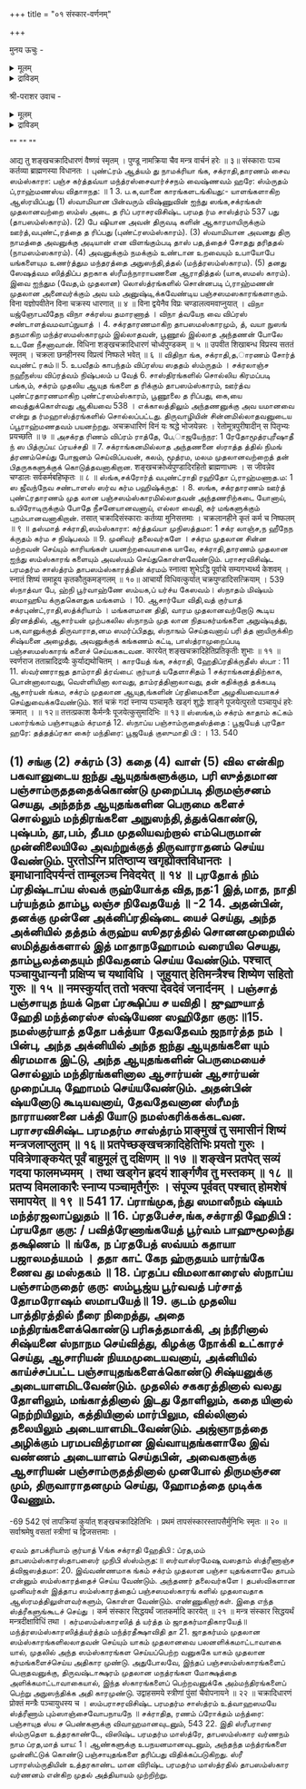 +++
title = "०१ संस्कार-वर्णनम्"

+++

मुनय ऊचुः - 

<details><summary>मूलम्</summary>

विस्तरेण समाख्याहि हरि-संश्रयणं परम् ।  
कथम् आश्रयणं नॄणां कथम् आराधनं विभोः ॥ १ ॥ 
</details>

<details><summary>द्राविडम्</summary>

முநய ஊசு : விஸ்தரேண ஸமாக்,யாஹி ஹரிஸம்மஸ்ரயணம் பரம் கத,மாஸ்ரயணம் ந்ரூணாம் கத, மாராத நம் விபோ:॥] 1. 
மைத்ரேயர் முதலான முனிவர்கள் ஸ்ரீபரா ரமஹர்ஷி யிடம் ஸாமாந்யதர்மங்களைப் பராஸரஸ்ம்ருதியின் பூரவ பாக,த்திலிருந்து கேட்டறிந்தபின், அவை நேரே மோக்ஷ 
536  
ஸாத,நமல்லாமையாலே, நேரே மோக்ஷஸாத நமான ப.கவத்ஸமாரயணத்தையும், பற்றி அறியவிரும்பியவர்களாய், பின்வருமாறு ப. வதாராத னத்தையும கேட்டார்கள்:- ஹரியாகிற நம் விரோதிகளைப் எம்பெருமானைச் போக்கி இஷ்டத்தை சிறப்பாக அளிக்கவல்ல ஆஸ்ரயிககும வித,மும், அதற்கு உறுப்பாகச் செய்யவேண்டிய களுமாகிற வையும், ஆரயித்தபின் சிறந்த தர்மங்களை அவனை விரிவாகச் ஆராதி,க்கும சொல்லுவீர் 
வகை 
</details>

श्री-पराशर उवाच - 

<details><summary>मूलम्</summary>

वक्ष्यामि मुनयस् सर्वे विष्णोर् आश्रयण-क्रियाम्।  
मन्त्र-दीक्षा-विधिश् चैव तस्य पूजा-विधिस् तथा ॥ २ ॥ 
</details>

<details><summary>द्राविडम्</summary>

உவாச- வக்ஷ்யாமி முநயஸ் ஸர்வே விஷ்ணோராரயணக்ரியாம் । மந்த்ரதீ க்ஷாவிதி,ஞ்சைவ தஸ்ய பூஜாவிதி,ம் ததா ஸ்ரீபராஸர ப.க.,வான் கூறலுற் ர்,- 
2. 
முனிவர்களே। ஸர்வவ்யாபகனான விஷ்ணுவை ஆஸ்ர விதி, யும் யிக்கும் கூறப்போகிறேன; ஆகியவற்றையும், வழியையும, அதற்கு கேட்பீர்களாக. 
அவனை உறுப்பான ஆராதி.க்கும் மந்த்ரம், முறையை தீ,க்ஷா 
</details>

""
""
""


आद्य तु शङ्खचक्रादिधारणं वैष्णवं स्मृतम् । पुण्डू नामक्रिया चैव मन्त्र वार्चनं हरेः ॥ ३॥ संस्काराः पञ्च कर्तव्या ब्राह्मणस्या विधानतः । புண்ட்ரம் ஆத்யம் து நாமக்ரியா ங்க, சக்ராதி,தாரணம் சைவ ஸம்ஸ்காரா: பஞ்ச கர்த்தவ்யா மந்த்ரஸ்சைவார்ச்சநம் வைஷ்ணவம் ஹரே: ஸ்ம்ருதம் ப்,ராஹ்மணஸ்ய விதாஈநத: ॥ 1 3. ப.க,வானை காரங்களடங்கியது:- யாளங்களாகிற ஆஸ்ரயிப்பது (1) ஸ்வாமியான பின்வரும் விஷ்ணுவின் ஐந்து ஸங்க,சக்ரங்கள் முதலானவற்றை ஸம்ஸ் அடை த ரிப் 
பராசரவிசிஷ்ட பரமத ர்ம சாஸ்த்ரம் 537 
பது (தாபஸம்ஸ்காரம்). (2) பே ஷியான அவன் திருவடி களின் ஆகாரமாயிருக்கும் ஊர்த்,வபுண்ட்,ரத்தை த ரிப்பது (புண்ட்ரஸம்ஸ்காரம்). (3) ஸ்வாமியான அவனது திரு நாமத்தை அவனுக்கு அடியான் என விளங்கும்படி தாஸ் பத,த்தைச் சோதது தரிததல் (நாமஸம்ஸகாரம்). (4) அவனுக்கும் நமக்கும் உண்டான உறவையும் உபாயோபே யங்களையும உணர்த்தும மந்தரத்தை அநுஸந்தி,த்தல் (மந்த்ரஸம்ஸ்காரம). (5) தனது ஸேஷத்வம ஸித்திப்ப தறகாக ஸ்ரீமந்நாராயணனை ஆராதித்தல் (யாக,ஸமஸ் காரம்). இவை ஐந்தும (வேத,ம் முதலான) லொஸ்த்ரங்களில் சொன்னபடி ப்,ராஹ்மணன் முதலான அனைவர்க்கும் அவ யம் அனுஷ்டி,க்கவேண்டிய பஞ்சஸமஸகாரங்களாகும். विना यज्ञोपवीतेन विना चक्रस्य धारणात् ॥ ४ ॥ विना द्वयेनैव विप्रः चण्डालत्वमवाप्नुयात् । விநா யஜ்ஞோபவீதேந விநா சக்ரஸ்ய தமாரணாத் । விநா த்வயேந வை விப்ரஸ் சண்டாளத்வமவாப்நுயாத் । 
4. 
சக்ரதாரணமாகிற தாபஸமஸ்காரமும், த், வயா நுஸங் தநமாகிற மந்த்ரஸமஸ்காரமும் இல்லாதவன், பூணூல் இல்லாத அந்தணன் போலே உடனே நீசனாவான். 
विधिना शङ्खचक्रादिधारणं चोर्ध्वपुण्डकम् ॥ ५ ॥ उपवीत शिखाबन्ध विप्रस्य सततं स्मृतम् । चक्रला छनहीनस्य विप्रत्वं निष्फले भवेत् ॥ ६ ॥ விதிநா ங்க, சக்ராதி,த,ாரணம் சோர்த் வபுண்ட் ரகம்॥ 5. உபவீதம் காபந்தம் விப்ரஸ்ய ஸததம் ஸ்ம்ருதம் । சக்ரலாஞ்ச நஹீநஸ்ய விப்ரத்வம் நிஷ்பலம் ப வேத் 6. சாஸ்திரங்களில் சொல்லிய கிரமப்படி பங்க,ம், சக்ரம் முதலிய ஆயுத ங்களை த ரிக்கும் தாபஸம்ஸ்காரம், ஊர்த்வ புண்ட்ரதாரணமாகிற புண்ட்ரஸம்ஸ்காரம், பூணூலை த ரிப்பது, கை,யை வைத்துக்கொள்வது ஆகியவை 
538 । 
எக்காலத்திலும் அந்தணனுக்கு அவ யமானவை என்று த ர்மஹாஸ்த்ரங்களில் சொல்லப்பட்டது. திருவாழியின் சின்னமில்லாதவனுடைய ப்பூராஹ்மணதவம் பயனற்றது. 
अचक्रधारिणं विनं यः श्रद्धे भोजयेन्नरः । रेतोमूत्रपुरीषादीन् स पितृभ्यः प्रयच्छति ॥ ७ ॥ அசக்ரத ரிணம் விப்ரம் ராத்தே, பே,ாஜயேந்நர: 1 ரேதோமூத்ரபுரீஷாதீ ந் ஸ பித்ருப்ய: ப்ரயச்சதி ॥ 7. சக்ராங்கனமில்லாத அந்தணனை ஸ்ராத்த த்தில் நிமங் த்ரணம்செய்து போஜனம் செய்விப்பவன், கலம், மூத்ரம, மலம முதலானவற்றைத் தன் பிதருககளுக்குக் கொடுத்தவனாகிறான. 
शङ्खचक्रोर्ध्वपुण्डादिरहितो ब्राह्मणाधमः । स जीवन्नेव चण्डालः सर्वकर्मबहिष्कृतः ॥ ८ ॥ 
ஸ்ங்க,சக்ரோர்த் வபுண்ட்ராதி ரஹிதோ ப்,ராஹ்மணாத.ம: 1 ஸ ஜீவந்நேவ சண்டாளஸ் ஸர்வ கர்ம பஹிஷ்க்ருத: । 8. 
ஸங்க, சக்ரதாரணம் ஊர்த் புண்ட்ரதாரணம் முத லான பஞ்சஸம்ஸ்காரமில்லாதவன் அந்தணரிற்கடை யோனாய், உயிரோடிருக்கும் போதே நீசனேயானவனாய், எல்லா வைதி, கர் மங்களுக்கும் புறம்பானவனாகிறான். 
तसात् चक्रादिसंस्काराः कर्तव्या मुनिसत्तमाः । चक्रलानहीने कृतं कर्म च निष्फलम् ॥ ९ ॥ தஸ்மாத் சக்ராதி,ஸம்ஸ்காரா: கர்த்தவ்யா முநிஸத்தமா: 1 சக்ர லாஞ்ச,ந ஹீநேந க்ருதம் கர்ம ச நிஷ்பலம் ॥ 9. முனிவர் தலைவர்களே । சக்ரம முதலான சின்ன மற்றவன் செய்யும் காரியங்கள் பயனற்றவையாகை யாலே, சக்ராதி,தாரணம் முதலான ஐந்து ஸம்ஸ்காரங் களையும் அவஸ்யம் செய்துகொள்ளவேண்டும். 
பராசரவிசிஷ்ட பரமதர்ம சாஸ்த்ரம் 
தாபஸம்ஸ்காரத்தின் க்ரமம் स्नात्वा शुभेऽद्धि पूर्वाचे सम्यगभ्यर्थ्य केशवम् । स्नातं शिष्यं समाहूय कृतकौतुकमङ्गलम् ॥ १०॥ 
आचार्यो विधिवत्कुर्यात् चक्रपुण्डादिसत्क्रियाम् । 
539 
ஸ்நாத்வா பே, ஹ்நி பூர்வாஹ்ணே ஸம்யக,ப் யர்ச்ய கேஸவம்। ஸ்நாதம் மிஷ்யம் ஸமாஹூய க்ருதகெளதுக மங்களம் । 10. ஆசார்யோ விதி,வத் குர்யாத் சக்ரபுண்ட்,ராதி,ஸத்க்ரியாம் । 
மங்களமான திதி, வாரம முதலானவற்றோடு கூடிய திரனத்தில், ஆசார்யன் முற்பகலில ஸ்நாநம் முத லான நிதயகர்மங்களை அநுஷ்டித்து, பக,வானுக்குத் திருவாராத,னம ஸமர்ப்பிதது, ஸ்நாஙம் செய்தவனாய் பரி த்த னாயிருக்கிற சிஷ்யனை அழைத்து, அவனுக்குக் கங்கணம் கட்டி, பாஸ்த்ராமுறைப்படி பஞ்சஸமஸ்காரங் களைச் செய்யககடவன. कारयेत् शङ्खचक्रादिहेतिप्रतिकृतीः शुभाः ॥ ११ ॥ स्वर्णराज तताम्रादिद्रव्यैः कुर्याद्यथोचितम् । காரயேத் ங்க, சக்ராதி, ஹேதிப்ரதிக்ருதீஸ் ஸ்பா : 11 11. 
ஸ்வர்ணராஜத தாம்ராதி த்ரவ்பை: குர்யாத் யதேளாசிதம் 1 
சக்ராங்கனத்திற்காக, பொன்னாலாவது, வெள்ளியினா லாவது, தாம்ரத்தினாலாவது, தன் கதிக்குத் தக்கபடி ஆசார்யன் ங்கம, சக்ரம் முதலான ஆயுத,ங்களின் ப்ரதிமைகளை அழகியவையாகச் செய்துவைக்கவேண்டும். शतं चक्रं गदां स्नाप्य पञ्चामृतैः खड्गं शुद्धेः शाङ्गे पूजयेत्पुरतो पञ्चायुधं हरेः क्रमात् । 
॥ १२॥ 
तत्तत्प्रकाश कैर्मन्त्रैः पूजयेत्कुसुमादिभिः ॥ १३॥ ஸ்ஸங்க,ம் சக்ரம் காதாம் கட்கம் பலார்ங்கம் பஞ்சாயுதம் 
க்ரமாத் 12. ஸ்நாப்ய பஞ்சாம்ருதைஸ்த்தை : பூஜயேத் புரதோ ஹரே: 
தத்தத்ப்ரகா கைர் மந்திரை: பூஜயேத் குஸுமாதி பி : । 13. 
540 
 
(1) சங்கு (2) சக்ரம் (3) கதை (4) வாள் (5) வில என்கிற பகவானுடைய ஐந்து ஆயுதங்களுக்கும, பரி ஸுத்தமான பஞ்சாம்ருதததைக்கொண்டு முறைப்படி திருமஞ்சனம் செயது, அந்தந்த ஆயுதங்களின பெருமை களைச் சொல்லும் மந்திரங்களை அநுஸந்தி,த்துக்கொண்டு, புஷ்பம், தூ,பம், தீபம முதலியவற்றால் எம்பெருமான் முன்னிலையிலே அவற்றுக்குத் திருவாராதனம் செய்ய வேண்டும். 
पुरतोऽग्नि प्रतिष्ठाप्य खगृह्येोक्तविधानतः । इमाधानादिपर्यन्तं ताम्बूलञ्च निवेदयेत् ॥ १४ ॥ 
புரதோக் நிம் ப்ரதிஷ்டாப்ய ஸ்வக் ருஹ்யோக்த வித,நத:1 இத்,மாத, நாதி பர்யந்தம் தாம்பூ லஞ்ச நிவேதயேத் ॥ 
-2 
14. 
அதன்பின், தனக்கு முன்னே அக்னிப்ரதிஷ்டை யைச் செய்து, அந்த அக்னியில் தத்தம் க்ருஹ்ய ஸூதரத்தில் சொனனமுறையில் ஸமித்துக்களால் இத் மாதாநஹோமம் வரையில செயது, தாம்பூலத்தையும் நிவேதனம் செய்ய வேண்டும். 
पश्चात् पञ्चायुधान्यनौ प्रक्षिप्य च यथाविधि । जुहुयात् हेतिमन्त्रैश्च शिष्येण सहितो गुरुः ॥ १५ ॥ नमस्कुर्यात् ततो भक्त्या देवदेवं जनार्दनम् । 
பஞ்சாத் பஞ்சாயுத ந்யக் நௌ ப்ரக்ஷிப்ய ச யவிதி। ஜுஹுயாத் ஹேதி மந்த்ரைஸ்ச ஸ்ஷ்யேண ஸஹிதோ குரு:॥15. நமஸ்குர்யாத் ததோ பக்த்யா தேவதேவம் ஜநார்த்த நம் । 
பின்பு, அந்த அக்னியில் அந்த ஐந்து ஆயுதங்களை யும் கிரமமாக இட்டு, அந்த ஆயுதங்களின் பெருமையைச் சொல்லும் மந்திரங்களினால ஆசார்யன் 
ஆசார்யன் முறைப்படி ஹோமம் செய்யவேண்டும். அதன்பின் ஷ்யனோடு கூடியவனாய், தேவதேவனான ஸ்ரீமந் நாராயணனை பக்தி யோடு நமஸ்கரிக்கக்கடவன. 
பராசரவிசிஷ்ட பரமதர்ம சாஸ்த்ரம் 
प्राङ्मुखं तु समासीनं शिष्यं मन्त्रजलाप्लुतम् ॥ १६॥ प्रतपेच्छङ्खचक्रादिहेतिभिः प्रयतो गुरुः । पवित्रेणाङ्कयेत् पूर्वं बाहुमूलं तु दक्षिणम् ॥ १७ ॥ शङ्खेन प्रतपेत् सव्यं गदया फालमध्यमम् । तथा खड्गेन हृदयं शार्ङ्गणैव तु मस्तकम् ॥ १८ ॥ प्रतप्य विमलाकारैः स्नाप्य पञ्चामृतैर्गुरुः । 
संपूज्य पूर्ववत् पश्चात् होमशेषं समापयेत् ॥ १९ ॥ 
541 
17. 
ப்ராங்முக,ந்து ஸமாஸீநம் ஷ்யம் மந்த்ரஜலாப்லுதம் ॥ 16. ப்ரதபேச்ச,ங்க,சக்ராதி ஹேதிபி : ப்ரயதோ குரு: / பவித்ரேணாங்கயேத் பூர்வம் பாஹுமூலந்து தக்ஷிணம் ॥ ங்கே, ந ப்ரதபேத் ஸவ்யம் கதாயா பஜாலமத்யமம் । ததா காட் கேந ஹ்ருதயம் யார்ங்கே ணைவ து மஸ்தகம் ॥ 18. ப்ரதப்ப விமலாகாரைஸ் ஸ்நாப்ய பஞ்சாம்ருதைர் குரு: ஸம்பூஜ்ய பூர்வவத் பர்சாத் தோமரோஷம் ஸமாபயேத்॥ 19. 
குடம் முதலிய பாத்திரத்தில் நீரை நிறைத்து, அதை மந்திரங்களைக்கொண்டு பரிசுத்தமாக்கி, அ ந்நீரினால் சிஷ்யனை ஸ்நாநம செய்வித்து, கிழக்கு நோக்கி உட்காரச் செய்து, ஆசாரியன் நியமமுடையவனாய், அக்னியில் காய்ச்சப்பட்ட பஞ்சாயுதங்களைக்கொண்டு சிஷ்யனுக்கு அடையாளமிடவேண்டும். முதலில் சககரத்தினால் வலது தோளிலும், மங்காத்தினால் இடது தோளிலும், கதை யினால் நெற்றியிலும், கத்தியினால் மார்பிலும, வில்லினால் தலையிலும் அடையாளமிடவேண்டும். அஜ்ஞாநத்தை அழிக்கும் பரமபவித்ரமான இவ்வாயுதங்களாலே இவ் வண்ணம் அடையாளம் செய்தபின், அவைகளுக்கு ஆசாரியன் பஞ்சாம்ருதத்தினால் முனபோல் திருமஞ்சன மும், திருவாராதனமும் செய்து, ஹோமத்தை முடிக்க வேணும். 
- 
-69 
542 
एवं तापक्रियां कुर्यात् शङ्खचक्रादिहेतिभिः । प्रथमं तापसंस्कारस्तापसैर्मुनिभिः स्मृतः ॥ २० ॥ सर्वाश्रमेषु वसतां स्त्रीणां च द्विजसत्तमाः । 
 
ஏவம் தாபக்ரியாம் குர்யாத் Vங்க சக்ராதி ஹேதிபி : ப்ரத,மம் தாபஸம்ஸ்காரஸ்தாபஸைர் முநிபி ஸ்ஸ்ம்ருத:॥ ஸர்வாஸ்ரமேஷு வஸதாம் ஸ்த்ரீணாஞ்ச த்விஜஸத்தமா: 
20. 
இவ்வண்ணமாக ங்கம் சக்ரம் முதலான பஞ்சா யுதங்களாலே தாபம் என்னும் ஸம்ஸ்காரத்தைச் செய்ய வேண்டும். அந்தணர் தலைவர்களே। தபஸ்விகளான முனிவர்கள் இத்தாப ஸம்ஸ்காரத்தைப் பஞ்சஸமஸ்காரங் களில் முதலாவதாக ஆஸ்ரமத்திலுள்ளவர்களும், 
கொள்ள வேண்டும். 
எண்ணுகிறார்கள். இதை எந்த ஸ்த்ரீகளுங்கூடச் செய்து 
। 
कर्म संस्कार सिद्धयर्थं जातकर्मादि कारयेत् ॥ २१ ॥ मन्त्र संस्कार सिद्धयर्थं मन्त्रदीक्षाविधिं तथा । கர்மஸம்ஸ்காரஸித் த் யர்த்த ம் ஜாதகர்மாதிகாரயேத்॥ மந்த்ரஸம்ஸ்காரஸித்த்யர்த்தம் மந்த்ரதீக்ஷாவிதி தா 
21. 
ஜாதகர்மம் முதலான ஸம்ஸ்காரங்களிலலாதவன் செய்யும் யாகம் முதலானவை பலனளிக்கமாட்டாவாகை யால், முதலில் அந்த ஸம்ஸ்காரங்கள செய்யப்பெற்ற வனுககே யாகம் முதலான கர்மங்களைச்செய்ய அதிகார முண்டு. அதுபோலவே, இந்தப் பஞ்சஸம்ஸ்காரங்களைப் பெறாதவனுக்கு, திருவஷ்டாக்ஷரம் முதலான மநத்ரங்கள மோக்ஷத்தை அளிக்கமாட்டாவாகையால், இந்த ஸ்காரங்களைப் பெற்றவனுக்கே அம்மந்திரங்களைப் பெற்று அநுஸந்திக்க அதி காரமுண்டு. 
उद्वाहसमये स्त्रीणां पुंसां चैवोपनायने ॥ २२ ॥ चक्रादिधारणं प्रोक्तं मन्त्रैः पञ्चायुधस्य च । 
ஸம்பராசரவிசிஷ்ட பரமதர்ம சாஸ்த்ரம் 
உத்வாஹஸமயே ஸ்த்ரீணாம் பும்ஸாஞ்சைவோபநாயநே ॥ சக்ராதித, ரணம் ப்ரோக்தம் மந்த்ரை: பஞ்சாயுத ஸ்ய ச 
பெண்களுக்கு 
விவாஹமானவுடனும், 
543 
22. 
இதி ஸ்ரீபராரை ஸ்ம்ருதெள உத்தரகாண்டே, விஸிஷ்ட பரமதர்ம மாஸ்த்ரே, தாபஸம்ஸ்கார வர்ணநம் நாம ப்ரத,மாத் யாய: 1। ஆண்களுக்கு உபநயனமானவுடனும், அந்தந்த மந்த்ரங்களை முன்னிட்டுக் கொண்டு பஞ்சாயுதங்களை தரிப்பது விதிக்கப்படுகிறது. ஸ்ரீ பராரஸ்ம்ருதியின் உத்தரகாண்ட மான 
விரிஷ்ட பரமதர்ம மாஸ்த்ரதில் தாபஸம்ஸ்கார வர்ணனம் என்கிற முதல் அத்தியாயம் முற்றிற்று. 
